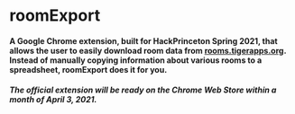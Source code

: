 # roomExport
#### A Google Chrome extension, built for HackPrinceton Spring 2021, that allows the user to easily download room data from [rooms.tigerapps.org](http://rooms.tigerapps.org). Instead of manually copying information about various rooms to a spreadsheet, roomExport does it for you.

#### *The official extension will be ready on the Chrome Web Store within a month of April 3, 2021.*
